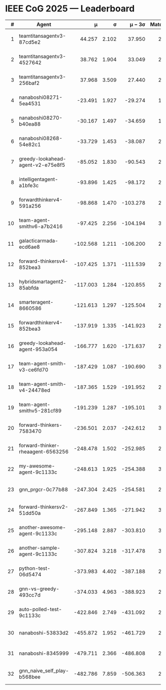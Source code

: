 # IEEE CoG 2025 — Leaderboard

| # | Agent | μ | σ | μ − 3σ | Matches | Updated |
|---:|---|---:|---:|---:|---:|---|
| 1 | teamtitansagentv3-87cd5e2 | 44.257 | 2.102 | 37.950 | 2860 | 2025-08-27 20:07 |
| 2 | teamtitansagentv3-4527642 | 38.762 | 1.904 | 33.049 | 2660 | 2025-08-27 20:07 |
| 3 | teamtitansagentv3-256baf2 | 37.968 | 3.509 | 27.440 | 2920 | 2025-08-27 20:07 |
| 4 | nanaboshi08271-5ea4531 | -23.491 | 1.927 | -29.274 | 1120 | 2025-08-27 20:07 |
| 5 | nanaboshi08270-b40ea88 | -30.167 | 1.497 | -34.659 | 1798 | 2025-08-27 20:07 |
| 6 | nanaboshi08268-54e82c1 | -33.729 | 1.453 | -38.087 | 2658 | 2025-08-27 20:07 |
| 7 | greedy-lookahead-agent-v2-e75e8f5 | -85.052 | 1.830 | -90.543 | 2494 | 2025-08-27 20:07 |
| 8 | intelligentagent-a1bfe3c | -93.896 | 1.425 | -98.172 | 2536 | 2025-08-27 20:07 |
| 9 | forwardthinkerv4-591a256 | -98.868 | 1.470 | -103.278 | 2438 | 2025-08-27 20:07 |
| 10 | team-agent-smithv6-a7b2416 | -97.425 | 2.256 | -104.194 | 3280 | 2025-08-27 20:07 |
| 11 | galacticarmada-ecd6ae8 | -102.568 | 1.211 | -106.200 | 2620 | 2025-08-27 20:07 |
| 12 | forward-thinkersv4-852bea3 | -107.425 | 1.371 | -111.539 | 2513 | 2025-08-27 20:07 |
| 13 | hybridsmartagent2-85abfda | -117.003 | 1.284 | -120.855 | 2342 | 2025-08-27 20:07 |
| 14 | smarteragent-8660586 | -121.613 | 1.297 | -125.504 | 2370 | 2025-08-27 20:07 |
| 15 | forwardthinkerv4-852bea3 | -137.919 | 1.335 | -141.923 | 2149 | 2025-08-27 20:07 |
| 16 | greedy-lookahead-agent-953a054 | -166.777 | 1.620 | -171.637 | 2714 | 2025-08-27 20:07 |
| 17 | team-agent-smith-v3-ce6fd70 | -187.429 | 1.087 | -190.690 | 3034 | 2025-08-27 20:07 |
| 18 | team-agent-smith-v4-24478ed | -187.365 | 1.529 | -191.952 | 2894 | 2025-08-27 20:07 |
| 19 | team-agent-smithv5-281cf89 | -191.239 | 1.287 | -195.101 | 3000 | 2025-08-27 20:07 |
| 20 | forward-thinkers-7583470 | -236.501 | 2.037 | -242.612 | 3020 | 2025-08-27 20:07 |
| 21 | forward-thinker-rheaagent-6563256 | -248.478 | 1.502 | -252.985 | 2906 | 2025-08-27 20:07 |
| 22 | my-awesome-agent-9c1133c | -248.613 | 1.925 | -254.388 | 3640 | 2025-08-27 20:07 |
| 23 | gnn_prgcr-0c77b88 | -247.304 | 2.425 | -254.581 | 2520 | 2025-08-27 20:07 |
| 24 | forward-thinkersv2-51dd50a | -267.849 | 1.365 | -271.942 | 3206 | 2025-08-27 20:07 |
| 25 | another-awesome-agent-9c1133c | -295.148 | 2.887 | -303.810 | 3440 | 2025-08-27 20:07 |
| 26 | another-sample-agent-9c1133c | -307.824 | 3.218 | -317.478 | 3020 | 2025-08-27 20:07 |
| 27 | python-test-06d5474 | -373.983 | 4.402 | -387.188 | 2310 | 2025-08-27 20:07 |
| 28 | gnn-vs-greedy-493cc7d | -374.033 | 4.963 | -388.923 | 2680 | 2025-08-27 20:07 |
| 29 | auto-polled-test-9c1133c | -422.846 | 2.749 | -431.092 | 2540 | 2025-08-27 20:07 |
| 30 | nanaboshi-53833d2 | -455.872 | 1.952 | -461.729 | 2480 | 2025-08-27 20:07 |
| 31 | nanaboshi-8345999 | -479.711 | 2.366 | -486.808 | 2870 | 2025-08-27 20:07 |
| 32 | gnn_naive_self_play-b568bee | -482.786 | 7.859 | -506.363 | 2140 | 2025-08-27 20:07 |
